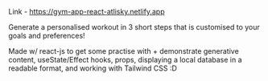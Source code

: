 Link - https://gym-app-react-atlisky.netlify.app

Generate a personalised workout in 3 short steps that is customised to your goals and preferences!

Made w/ react-js to get some practise with + demonstrate generative content, useState/Effect hooks, props, displaying a local database in a readable format, and working with Tailwind CSS :D

